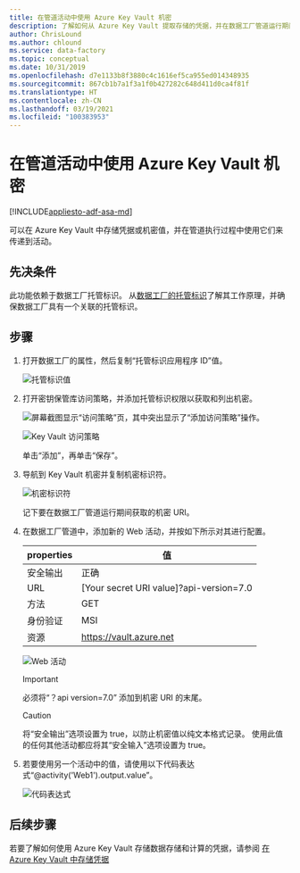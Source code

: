 ```yaml
---
title: 在管道活动中使用 Azure Key Vault 机密
description: 了解如何从 Azure Key Vault 提取存储的凭据，并在数据工厂管道运行期间使用这些凭据。
author: ChrisLound
ms.author: chlound
ms.service: data-factory
ms.topic: conceptual
ms.date: 10/31/2019
ms.openlocfilehash: d7e1133b8f3880c4c1616ef5ca955ed014348935
ms.sourcegitcommit: 867cb1b7a1f3a1f0b427282c648d411d0ca4f81f
ms.translationtype: HT
ms.contentlocale: zh-CN
ms.lasthandoff: 03/19/2021
ms.locfileid: "100383953"
---
```

# <a name="use-azure-key-vault-secrets-in-pipeline-activities"></a>在管道活动中使用 Azure Key Vault 机密

[!INCLUDE[appliesto-adf-asa-md](includes/appliesto-adf-asa-md.md)]

可以在 Azure Key Vault 中存储凭据或机密值，并在管道执行过程中使用它们来传递到活动。

## <a name="prerequisites"></a>先决条件

此功能依赖于数据工厂托管标识。  从[数据工厂的托管标识](./data-factory-service-identity.md)了解其工作原理，并确保数据工厂具有一个关联的托管标识。

## <a name="steps"></a>步骤

1. 打开数据工厂的属性，然后复制“托管标识应用程序 ID”值。

    ![托管标识值](media/how-to-use-azure-key-vault-secrets-pipeline-activities/managedidentity.png)

2. 打开密钥保管库访问策略，并添加托管标识权限以获取和列出机密。

    ![屏幕截图显示“访问策略”页，其中突出显示了“添加访问策略”操作。](media/how-to-use-azure-key-vault-secrets-pipeline-activities/akvaccesspolicies.png)

    ![Key Vault 访问策略](media/how-to-use-azure-key-vault-secrets-pipeline-activities/akvaccesspolicies-2.png)

    单击“添加”，再单击“保存”。

3. 导航到 Key Vault 机密并复制机密标识符。

    ![机密标识符](media/how-to-use-azure-key-vault-secrets-pipeline-activities/secretidentifier.png)

    记下要在数据工厂管道运行期间获取的机密 URI。

4. 在数据工厂管道中，添加新的 Web 活动，并按如下所示对其进行配置。  

    |properties  |值  |
    |---------|---------|
    |安全输出     |正确         |
    |URL     |[Your secret URI value]?api-version=7.0         |
    |方法     |GET         |
    |身份验证     |MSI         |
    |资源        |https://vault.azure.net       |

    ![Web 活动](media/how-to-use-azure-key-vault-secrets-pipeline-activities/webactivity.png)

    > [!IMPORTANT]
    > 必须将“？api version=7.0” 添加到机密 URI 的末尾。  

    > [!CAUTION]
    > 将“安全输出”选项设置为 true，以防止机密值以纯文本格式记录。  使用此值的任何其他活动都应将其“安全输入”选项设置为 true。

5. 若要使用另一个活动中的值，请使用以下代码表达式“@activity('Web1').output.value”。

    ![代码表达式](media/how-to-use-azure-key-vault-secrets-pipeline-activities/usewebactivity.png)

## <a name="next-steps"></a>后续步骤

若要了解如何使用 Azure Key Vault 存储数据存储和计算的凭据，请参阅 [在 Azure Key Vault 中存储凭据](./store-credentials-in-key-vault.md)